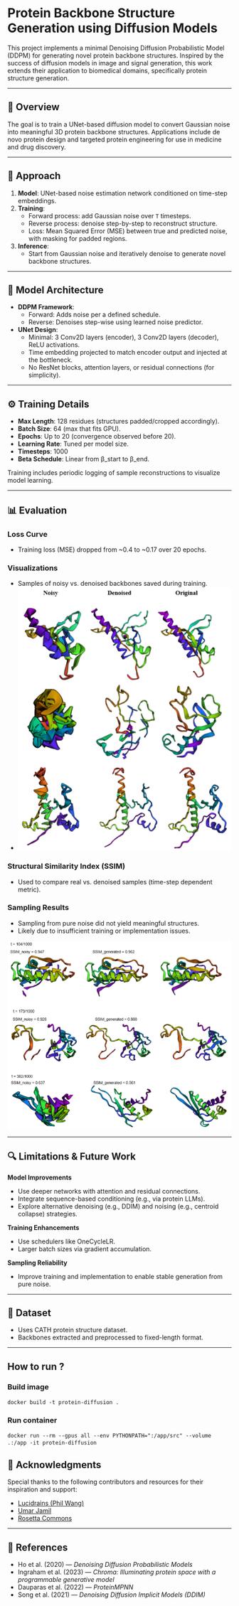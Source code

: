 # Protein Backbone Structure Generation using Diffusion Models

This project implements a minimal Denoising Diffusion Probabilistic Model (DDPM) for generating novel protein backbone structures. Inspired by the success of diffusion models in image and signal generation, this work extends their application to biomedical domains, specifically protein structure generation.

---

## 📌 Overview

The goal is to train a UNet-based diffusion model to convert Gaussian noise into meaningful 3D protein backbone structures. Applications include de novo protein design and targeted protein engineering for use in medicine and drug discovery.

---

## 🚀 Approach

1. **Model**: UNet-based noise estimation network conditioned on time-step embeddings.
2. **Training**:
   - Forward process: add Gaussian noise over `T` timesteps.
   - Reverse process: denoise step-by-step to reconstruct structure.
   - Loss: Mean Squared Error (MSE) between true and predicted noise, with masking for padded regions.
3. **Inference**:
   - Start from Gaussian noise and iteratively denoise to generate novel backbone structures.

---

## 🧠 Model Architecture

- **DDPM Framework**:
  - Forward: Adds noise per a defined schedule.
  - Reverse: Denoises step-wise using learned noise predictor.
- **UNet Design**:
  - Minimal: 3 Conv2D layers (encoder), 3 Conv2D layers (decoder), ReLU activations.
  - Time embedding projected to match encoder output and injected at the bottleneck.
  - No ResNet blocks, attention layers, or residual connections (for simplicity).
  
---

## ⚙️ Training Details

- **Max Length**: 128 residues (structures padded/cropped accordingly).
- **Batch Size**: 64 (max that fits GPU).
- **Epochs**: Up to 20 (convergence observed before 20).
- **Learning Rate**: Tuned per model size.
- **Timesteps**: 1000
- **Beta Schedule**: Linear from β_start to β_end.

Training includes periodic logging of sample reconstructions to visualize model learning.

---

## 📊 Evaluation

### Loss Curve
- Training loss (MSE) dropped from ~0.4 to ~0.17 over 20 epochs.

### Visualizations
- Samples of noisy vs. denoised backbones saved during training.
- ![Visualizing Denoising Examples](images/visual_examples.png)

### Structural Similarity Index (SSIM)
- Used to compare real vs. denoised samples (time-step dependent metric).

### Sampling Results
- Sampling from pure noise did not yield meaningful structures.
- Likely due to insufficient training or implementation issues.

![Visualizing Denoising Examples](images/evaluation_examples.png)

---

## 🔍 Limitations & Future Work

**Model Improvements**
- Use deeper networks with attention and residual connections.
- Integrate sequence-based conditioning (e.g., via protein LLMs).
- Explore alternative denoising (e.g., DDIM) and noising (e.g., centroid collapse) strategies.

**Training Enhancements**
- Use schedulers like OneCycleLR.
- Larger batch sizes via gradient accumulation.

**Sampling Reliability**
- Improve training and implementation to enable stable generation from pure noise.

---

## 🧪 Dataset

- Uses CATH protein structure dataset.
- Backbones extracted and preprocessed to fixed-length format.

---

## How to run ? 
### Build image
```
docker build -t protein-diffusion .
```
 
### Run container
```
docker run --rm --gpus all --env PYTHONPATH=":/app/src" --volume .:/app -it protein-diffusion
```

## 🙏 Acknowledgments

Special thanks to the following contributors and resources for their inspiration and support:

- [Lucidrains (Phil Wang)](https://github.com/lucidrains)
- [Umar Jamil](https://github.com/hkproj)
- [Rosetta Commons](https://www.youtube.com/@RosettaCommons)
---

## 📄 References

- Ho et al. (2020) — *Denoising Diffusion Probabilistic Models*
- Ingraham et al. (2023) — *Chroma: Illuminating protein space with a programmable generative model*
- Dauparas et al. (2022) — *ProteinMPNN*
- Song et al. (2021) — *Denoising Diffusion Implicit Models (DDIM)*
